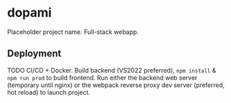 # dopami

Placeholder project name. Full-stack webapp.

## Deployment

TODO CI/CD + Docker. Build backend (VS2022 preferred), `npm install` & `npm run prod` to build frontend. Run either the backend web server (temporary until nginx) or the webpack reverse proxy dev server (preferred, hot reload) to launch project.
